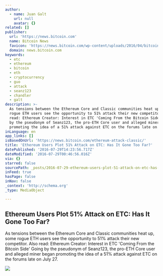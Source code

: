 ```yaml
---
author:
  - name: Juan Galt
    url: null
    avatar: {}
related: []
publisher:
  url: 'https://news.bitcoin.com'
  name: Bitcoin News
  favicon: 'https://news.bitcoin.com/wp-content/uploads/2016/04/bitcoin_fav.png'
  domain: news.bitcoin.com
keywords:
  - etc
  - ethereum
  - bitcoin
  - eth
  - cryptocurrency
  - guo
  - attack
  - seanz123
  - chandler
  - galt
description: >-
  As tensions between the Ethereum Core and Classic communities heat up, some
  rogue ETH users see the opportunity to 51% attack their new competitor. Also
  read: Ethereum Creator: Interest in ETC 'Coming From the Bitcoin Side' Going
  by the pseudonym of Seanz123, the pro-ETH Core user and alleged miner began
  promoting the idea of a 51% attack against ETC on the forums late on July 27.
inLanguage: en
app_links: []
isBasedOnUrl: 'https://news.bitcoin.com/ethereum-attack-classic/'
title: 'Ethereum Users Plot 51% Attack on ETC: Has It Gone Too Far?'
datePublished: '2016-07-29T14:23:56.717Z'
dateModified: '2016-07-29T00:46:56.016Z'
via: {}
starred: false
sourcePath: _posts/2016-07-29-ethereum-users-plot-51-attack-on-etc-has-it-gone-too-far.md
inFeed: true
hasPage: false
inNav: false
_context: 'http://schema.org'
_type: MediaObject

---
```

<article style=""><h1>Ethereum Users Plot 51% Attack on ETC: Has It Gone Too Far?</h1><p>As tensions between the Ethereum Core and Classic communities heat up, some rogue ETH users see the opportunity to 51% attack their new competitor. Also read: Ethereum Creator: Interest in ETC 'Coming From the Bitcoin Side' Going by the pseudonym of Seanz123, the pro-ETH Core user and alleged miner began promoting the idea of a 51% attack against ETC on the forums late on July 27.</p><img src="https://news.bitcoin.com/wp-content/uploads/2016/07/Ethereum-world.jpg" /></article>